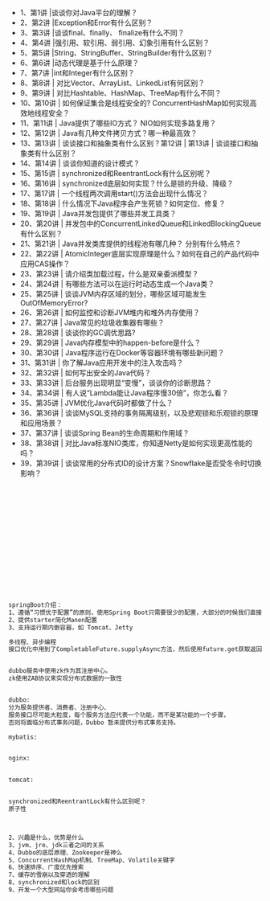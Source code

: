- 1、第1讲 |谈谈你对Java平台的理解？
- 2、第2讲 |Exception和Error有什么区别？
- 3、第3讲 |谈谈final、finally、 finalize有什么不同？
- 4、第4讲 |强引用、软引用、弱引用、幻象引用有什么区别？
- 5、第5讲 |String、StringBuffer、StringBuilder有什么区别？
- 6、第6讲 |动态代理是基于什么原理？
- 7、第7讲 |int和Integer有什么区别？
- 8、第8讲 | 对比Vector、ArrayList、LinkedList有何区别？
- 9、第9讲 | 对比Hashtable、HashMap、TreeMap有什么不同？
- 10、第10讲 | 如何保证集合是线程安全的? ConcurrentHashMap如何实现高效地线程安全？
- 11、第11讲 | Java提供了哪些IO方式？ NIO如何实现多路复用？
- 12、第12讲 | Java有几种文件拷贝方式？哪一种最高效？
- 13、第13讲 | 谈谈接口和抽象类有什么区别？第12讲 | 第13讲 | 谈谈接口和抽象类有什么区别？
- 14、第14讲 | 谈谈你知道的设计模式？
- 15、第15讲 | synchronized和ReentrantLock有什么区别呢？
- 16、第16讲 | synchronized底层如何实现？什么是锁的升级、降级？
- 17、第17讲 | 一个线程两次调用start()方法会出现什么情况？
- 18、第18讲 | 什么情况下Java程序会产生死锁？如何定位、修复？
- 19、第19讲 | Java并发包提供了哪些并发工具类？
- 20、第20讲 | 并发包中的ConcurrentLinkedQueue和LinkedBlockingQueue有什么区别？
- 21、第21讲 | Java并发类库提供的线程池有哪几种？ 分别有什么特点？
- 22、第22讲 | AtomicInteger底层实现原理是什么？如何在自己的产品代码中应用CAS操作？
- 23、第23讲 | 请介绍类加载过程，什么是双亲委派模型？
- 24、第24讲 | 有哪些方法可以在运行时动态生成一个Java类？
- 25、第25讲 | 谈谈JVM内存区域的划分，哪些区域可能发生OutOfMemoryError?
- 26、第26讲 | 如何监控和诊断JVM堆内和堆外内存使用？
- 27、第27讲 | Java常见的垃圾收集器有哪些？
- 28、第28讲 | 谈谈你的GC调优思路?
- 29、第29讲 | Java内存模型中的happen-before是什么？
- 30、第30讲 | Java程序运行在Docker等容器环境有哪些新问题？
- 31、第31讲 | 你了解Java应用开发中的注入攻击吗？
- 32、第32讲 | 如何写出安全的Java代码？
- 33、第33讲 | 后台服务出现明显“变慢”，谈谈你的诊断思路？
- 34、第34讲 | 有人说“Lambda能让Java程序慢30倍”，你怎么看？
- 35、第35讲 | JVM优化Java代码时都做了什么？
- 36、第36讲 | 谈谈MySQL支持的事务隔离级别，以及悲观锁和乐观锁的原理和应用场景？
- 37、第37讲 | 谈谈Spring Bean的生命周期和作用域？
- 38、第38讲 | 对比Java标准NIO类库，你知道Netty是如何实现更高性能的吗？
- 39、第39讲 | 谈谈常用的分布式ID的设计方案？Snowflake是否受冬令时切换影响？










<br>
<br>
<br>
<br>
<br>
<br>
<br>
<br>
<br>
<br>
<br>
<br>


```markdown

springBoot介绍：
1、遵循“习惯优于配置”的原则，使用Spring Boot只需要很少的配置，大部分的时候我们直接使用默认的配置即可；
2、提供starter简化Manen配置
3、支持运行期内嵌容器，如 Tomcat、Jetty

多线程、异步编程
接口优化中用到了CompletableFuture.supplyAsync方法，然后使用future.get获取返回值


dubbo服务中使用zk作为其注册中心。
zk使用ZAB协议来实现分布式数据的一致性


dubbo:
分为服务提供者、消费者、注册中心、
服务接口尽可能大粒度，每个服务方法应代表一个功能，而不是某功能的一个步骤，
否则将面临分布式事务问题，Dubbo 暂未提供分布式事务支持。

mybatis:


nginx:


tomcat:


synchronized和ReentrantLock有什么区别呢？
原子性



2、兴趣是什么，优势是什么
3、jvm、jre、jdk三者之间的关系
4、Dubbo的底层原理、Zookeeper是神么
5、ConcurrentHashMap机制、TreeMap、Volatile关键字
6、快速排序、广度优先搜索
7、缓存的雪崩以及穿透的理解
8、synchronized和lock的区别
9、开发一个大型网站你会考虑哪些问题

